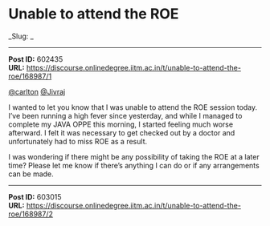 # Unable to attend the ROE
_Slug: _

---
**Post ID:** 602435  
**URL:** https://discourse.onlinedegree.iitm.ac.in/t/unable-to-attend-the-roe/168987/1  

[@carlton](/u/carlton) [@Jivraj](/u/jivraj)


I wanted to let you know that I was unable to attend the ROE session today. I’ve been running a high fever since yesterday, and while I managed to complete my JAVA OPPE this morning, I started feeling much worse afterward. I felt it was necessary to get checked out by a doctor and unfortunately had to miss ROE as a result.


I was wondering if there might be any possibility of taking the ROE at a later time? Please let me know if there’s anything I can do or if any arrangements can be made.

---
**Post ID:** 603015  
**URL:** https://discourse.onlinedegree.iitm.ac.in/t/unable-to-attend-the-roe/168987/2  



